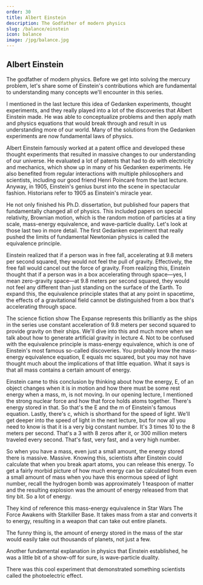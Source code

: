 ```yaml
---
order: 30
title: Albert Einstein
description: The Godfather of modern physics
slug: /balance/einstein
icon: balance
image: /jpg/balance.jpg
---
```

## Albert Einstein

 The godfather of modern physics. Before we get into solving the mercury problem, let's share some of Einstein's contributions which are fundamental to understanding many concepts we'll encounter in this series. 

I mentioned in the last lecture this idea of Gedanken experiments, thought experiments, and they really played into a lot of the discoveries that Albert Einstein made. He was able to conceptualize problems and then apply math and physics equations that would break through and result in us understanding more of our world. Many of the solutions from the Gedanken experiments are now fundamental laws of physics. 

Albert Einstein famously worked at a patent office and developed these thought experiments that resulted in massive changes to our understanding of our universe. He evaluated a lot of patents that had to do with electricity and mechanics, which show up in many of his Gedanken experiments. He also benefited from regular interactions with multiple philosophers and scientists, including our good friend Henri Poincaré from the last lecture. Anyway, in 1905, Einstein's genius burst into the scene in spectacular fashion. Historians refer to 1905 as Einstein's miracle year. 

He not only finished his Ph.D. dissertation, but published four papers that fundamentally changed all of physics. This included papers on special relativity, Brownian motion, which is the random motion of particles at a tiny scale, mass-energy equivalence, and wave-particle duality. Let's look at those last two in more detail. The first Gedanken experiment that really pushed the limits of fundamental Newtonian physics is called the equivalence principle. 

Einstein realized that if a person was in free fall, accelerating at 9.8 meters per second squared, they would not feel the pull of gravity. Effectively, the free fall would cancel out the force of gravity. From realizing this, Einstein thought that if a person was in a box accelerating through space—yes, I mean zero-gravity space—at 9.8 meters per second squared, they would not feel any different than just standing on the surface of the Earth. To expand this, the equivalence principle states that at any point in spacetime, the effects of a gravitational field cannot be distinguished from a box that's accelerating through space. 

The science fiction show The Expanse represents this brilliantly as the ships in the series use constant acceleration of 9.8 meters per second squared to provide gravity on their ships. We'll dive into this and much more when we talk about how to generate artificial gravity in lecture 4. Not to be confused with the equivalence principle is mass-energy equivalence, which is one of Einstein's most famous so-called discoveries. You probably know the mass-energy equivalence equation, E equals mc squared, but you may not have thought much about the implications of that little equation. What it says is that all mass contains a certain amount of energy. 

Einstein came to this conclusion by thinking about how the energy, E, of an object changes when it is in motion and how there must be some rest energy when a mass, m, is not moving. In our opening lecture, I mentioned the strong nuclear force and how that force holds atoms together. There's energy stored in that. So that's the E and the m of Einstein's famous equation. Lastly, there's c, which is shorthand for the speed of light. We'll get deeper into the speed of light in the next lecture, but for now all you need to know is that it is a very big constant number. It's 3 times 10 to the 8 meters per second. That's a 3 with 8 zeros after it, or 300 million meters traveled every second. That's fast, very fast, and a very high number. 

So when you have a mass, even just a small amount, the energy stored there is massive. Massive. Knowing this, scientists after Einstein could calculate that when you break apart atoms, you can release this energy. To get a fairly morbid picture of how much energy can be calculated from even a small amount of mass when you have this enormous speed of light number, recall the hydrogen bomb was approximately 1 teaspoon of matter and the resulting explosion was the amount of energy released from that tiny bit. So a lot of energy. 

They kind of reference this mass-energy equivalence in Star Wars The Force Awakens with Starkiller Base. It takes mass from a star and converts it to energy, resulting in a weapon that can take out entire planets. 

The funny thing is, the amount of energy stored in the mass of the star would easily take out thousands of planets, not just a few. 

Another fundamental explanation in physics that Einstein established, he was a little bit of a show-off for sure, is wave-particle duality. 

There was this cool experiment that demonstrated something scientists called the photoelectric effect.